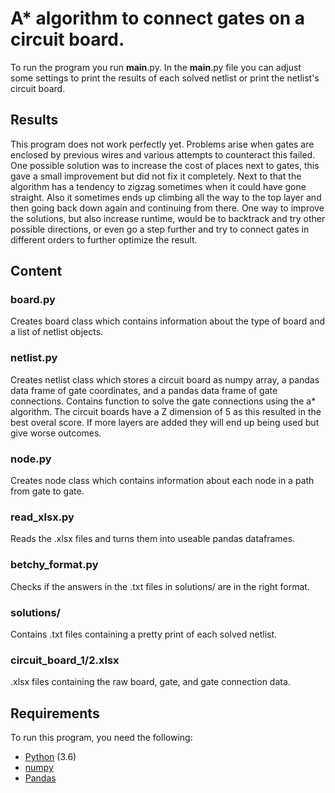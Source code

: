 # A* algorithm to connect gates on a circuit board.

To run the program you run __main__.py.
In the __main__.py file you can adjust some settings to print the results of each solved netlist or print the netlist's circuit board.

## Results
This program does not work perfectly yet. Problems arise when gates are enclosed by previous wires and various attempts to counteract this failed.
One possible solution was to increase the cost of places next to gates, this gave a small improvement but did not fix it completely.
Next to that the algorithm has a tendency to zigzag sometimes when it could have gone straight.
Also it sometimes ends up climbing all the way to the top layer and then going back down again and continuing from there.
One way to improve the solutions, but also increase runtime, would be to backtrack and try other possible directions, or even go a step further and try to connect gates in different orders to further optimize the result.


## Content

### board.py
Creates board class which contains information about the type of board and a list of netlist objects.

### netlist.py
Creates netlist class which stores a circuit board as numpy array, a pandas data frame of gate coordinates, and a pandas data frame of gate connections.
Contains function to solve the gate connections using the a* algorithm.
The circuit boards have a Z dimension of 5 as this resulted in the best overal score. If more layers are added they will end up being used but give worse outcomes.

### node.py
Creates node class which contains information about each node in a path from gate to gate.

### read_xlsx.py
Reads the .xlsx files and turns them into useable pandas dataframes.

### betchy_format.py
Checks if the answers in the .txt files in solutions/ are in the right format.

### solutions/
Contains .txt files containing a pretty print of each solved netlist.

### circuit_board_1/2.xlsx
.xlsx files containing the raw board, gate, and gate connection data.

## Requirements
To run this program, you need the following:

* [Python](https://www.python.org/downloads/) (3.6)
* [numpy](http://www.numpy.org/)
* [Pandas](https://pandas.pydata.org/)